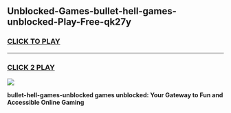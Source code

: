 
## Unblocked-Games-bullet-hell-games-unblocked-Play-Free-qk27y
<h3>
<a href="https://premium76.site?title=bullet-hell-games-unblocked&ref=09A">CLICK TO PLAY</a></h3>
<hr>

<h3>
<a href="https://premium76.site?title=bullet-hell-games-unblocked&ref=09A">CLICK 2 PLAY</a>
  
</h3>

<a href="https://premium76.site?title=bullet-hell-games-unblocked&ref=09A"><img src="https://clearcache.store/games.png"></a>


**bullet-hell-games-unblocked games unblocked: Your Gateway to Fun and Accessible Online Gaming**
